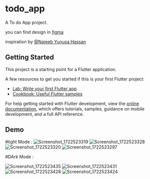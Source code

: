 # todo_app

A To do App project.

you can find design in [figma](https://www.figma.com/community/file/1048374613102974739)

inspiration by [@Najeeb Yunusa Hassan](https://www.figma.com/@najeebyunusa) 

## Getting Started

This project is a starting point for a Flutter application.

A few resources to get you started if this is your first Flutter project:

- [Lab: Write your first Flutter app](https://docs.flutter.dev/get-started/codelab)
- [Cookbook: Useful Flutter samples](https://docs.flutter.dev/cookbook)

For help getting started with Flutter development, view the
[online documentation](https://docs.flutter.dev/), which offers tutorials,
samples, guidance on mobile development, and a full API reference.

## Demo

#light Mode :
![Screenshot_1722523319](https://github.com/user-attachments/assets/729fbe7e-e14d-49cc-be01-022f5f37fff8)
![Screenshot_1722523328](https://github.com/user-attachments/assets/87393fcc-9cae-4fad-a1d1-6715274f2424)
![Screenshot_1722523320](https://github.com/user-attachments/assets/0e61e78e-f30f-4ddd-a5b5-94ddc610bfb5)
![Screenshot_1722523297](https://github.com/user-attachments/assets/3a22d9c6-2cbe-4e0b-a327-c95e111c62d5)

#DArk Mode :

![Screenshot_1722523435](https://github.com/user-attachments/assets/0dc1b4cc-9f24-4434-af9b-96b4adb0e02d)
![Screenshot_1722523431](https://github.com/user-attachments/assets/5b30443a-97fc-4b5f-96b8-dfd85dd26a75)
![Screenshot_1722523428](https://github.com/user-attachments/assets/93283631-463a-4653-8807-e41507e72818)
![Screenshot_1722523424](https://github.com/user-attachments/assets/8ae7786e-bb45-4278-a34c-bbfaefb6067e)
